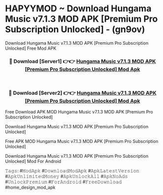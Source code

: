 # HAPYYMOD ~ Download Hungama Music v7.1.3 MOD APK [Premium Pro Subscription Unlocked] - (gn9ov)
Download Hungama Music v7.1.3 MOD APK [Premium Pro Subscription Unlocked] Free Mod APK

<div align="center">
<h3>🔴 Download [Server1] 👉👉 <a href="https://apk-comot.site?title=Hungama_Music_v7.1.3_MOD_APK_[Premium_Pro_Subscription_Unlocked]">Hungama Music v7.1.3 MOD APK [Premium Pro Subscription Unlocked] Mod Apk</a></h3><br>

<h3>🔴 Download [Server2] 👉👉 <a href="https://apk-comot.site?title=Hungama_Music_v7.1.3_MOD_APK_[Premium_Pro_Subscription_Unlocked]">Hungama Music v7.1.3 MOD APK [Premium Pro Subscription Unlocked] Mod Apk</a></h3>
</div>


Free Download APK MOD Hungama Music v7.1.3 MOD APK [Premium Pro Subscription Unlocked]

Download Hungama Music v7.1.3 MOD APK [Premium Pro Subscription Unlocked] 

Free APK MOD Hungama Music v7.1.3 MOD APK [Premium Pro Subscription Unlocked] 

Download Hungama Music v7.1.3 MOD APK [Premium Pro Subscription Unlocked] Mod For Android

𝚃𝚊𝚐𝚜: #𝙼𝚘𝚍𝙰𝚙𝚔 #𝙳𝚘𝚠𝚗𝚕𝚘𝚊𝚍𝙼𝚘𝚍𝙰𝚙𝚔 #𝙰𝚙𝚔𝙻𝚊𝚝𝚎𝚜𝚝𝚅𝚎𝚛𝚜𝚒𝚘𝚗 #𝙰𝚙𝚔𝚄𝚗𝚕𝚒𝚖𝚒𝚝𝚎𝚍𝙼𝚘𝚗𝚎𝚢 #𝙰𝚙𝚔𝚄𝚗𝚕𝚘𝚌𝚔𝙰𝚕𝚕 #𝙰𝚙𝚔𝙽𝚘𝙰𝚍𝚜 #𝚄𝚗𝚕𝚘𝚌𝚔𝙿𝚛𝚎𝚖𝚒𝚞𝚖 #𝙵𝚘𝚛𝙰𝚗𝚍𝚛𝚘𝚒𝚍 #𝙵𝚛𝚎𝚎𝙳𝚘𝚠𝚗𝚕𝚘𝚊𝚍 #home_design_mod_apk